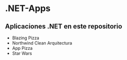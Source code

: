# .NET-Apps
## Aplicaciones .NET en este repositorio

* Blazing Pizza
* Northwind Clean Arquitectura
* App Pizza
* Star Wars
